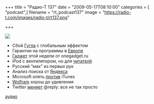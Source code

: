 +++
title = "Радио-Т 137"
date = "2009-05-17T08:10:00"
categories = [ "podcast",]
filename = "rt_podcast137"
image = "https://radio-t.com/images/radio-t/rt137.png"

+++

![](https://radio-t.com/images/radio-t/rt137.png)

- Сбой [Гугла](http://net.compulenta.ru/426372/) с глобальным эффектом
- Гарантии на программы в [Европе](http://www.linux.org.ru/view-message.jsp?msgid=3693981)
- [Гаджет](http://onegadget.ru/og/3821) этой недели от onegadget.ru
- iPod с вентилятором, но для [читателй](http://www.engadget.com/2009/05/14/intereads-cool-er-claims-to-be-the-ipod-moment-for-e-readers/)
- Русский “мак” из первых рук
- Анализ поиска от [Яндекса](http://net.compulenta.ru/426170/)
- Microsoft опять [против](http://habrahabr.ru/blogs/microsoft/59480/) iTunes
- [Wolfram](http://f055.net/article/wolframalpha-launching-today-and-what-it-means-for-google-and-search/) хорош до удивления
- Twitter [меняет](http://habrahabr.ru/blogs/twitter/59497/) @reply: все не так просто


[аудио](https://cdn.radio-t.com/rt_podcast137.mp3)
<audio src="https://cdn.radio-t.com/rt_podcast137.mp3" preload="none"></audio>